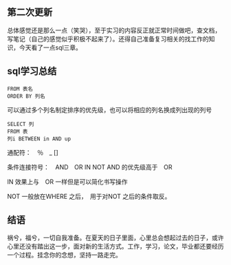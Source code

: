 ## 第二次更新

总体感觉还是那么一点（笑哭），至于实习的内容反正就正常时间做吧，查文档，写笔记（自己的感觉似乎积极不起来了）。还得自己准备复习相关的找工作的知识，今天看了一点sql三章。 

## sql学习总结

```SELECT 列名
FROM 表名
ORDER BY 列名
```
可以通过多个列名制定排序的优先级，也可以将相应的列名换成列出现的列号

```
SELECT 列
FROM 表
列i BETWEEN in AND up
```
通配符：　％　_  []

条件连接符号：　AND　OR IN NOT 
AND 的优先级高于　OR

IN 效果上与　OR 一样但是可以简化书写操作

NOT 一般放在WHERE 之后，　用于对NOT 之后的条件取反。


## 结语

祸兮，福兮，一切自我准备。在夏天的日子里面，心里总会想起过去的日子，或许心里还没有踏出这一步，面对新的生活方式。工作，学习，论文，毕业都还要经历一个过程。挂念你的念想，坚持一路走完。